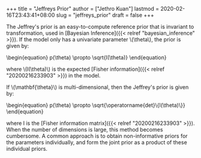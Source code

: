+++
title = "Jeffreys Prior"
author = ["Jethro Kuan"]
lastmod = 2020-02-16T23:43:41+08:00
slug = "jeffreys_prior"
draft = false
+++

The Jeffrey's prior is an easy-to-compute reference prior that is
invariant to transformation, used in [Bayesian Inference]({{< relref "bayesian_inference" >}}). If the model
only has a univariate parameter \\(\theta\\), the prior is given by:

\begin{equation}
  p(\theta) \propto \sqrt{I(\theta)}
\end{equation}

where \\(I(\theta)\\) is the expected [Fisher information]({{< relref "20200216233903" >}}) in the model.

If \\(\mathbf{\theta}\\) is multi-dimensional, then the Jeffrey's prior is
given by:

\begin{equation}
  p(\theta) \propto \sqrt{\operatorname{det}\\{l(\theta)\\}}
\end{equation}

where I is the [Fisher information matrix]({{< relref "20200216233903" >}}). When the number of
dimensions is large, this method becomes cumbersome. A common approach
is to obtain non-informative priors for the parameters individually,
and form the joint prior as a product of these individual priors.
